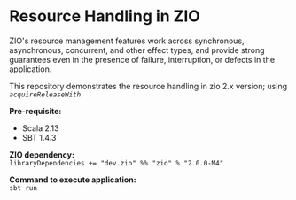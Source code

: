 # **Resource Handling in ZIO**

ZIO's resource management features work across 
synchronous, asynchronous, concurrent, 
and other effect types, 
and provide strong guarantees even in the presence
of failure, interruption, or defects in the application.

This repository demonstrates the resource handling
in zio 2.x version; using _`acquireReleaseWith`_

**Pre-requisite:** <BR>
<UL>
    <LI> Scala 2.13 </LI>
    <LI> SBT 1.4.3 </LI>
</UL>

**ZIO dependency:** <BR>
`libraryDependencies += "dev.zio" %% "zio" % "2.0.0-M4"`

**Command to execute application:** <BR>
`sbt run`
